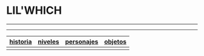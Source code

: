 # LIL'WHICH
 
* * *
* * *
 | [historia](./subPages/historia.html)   |    [niveles](./subPages/niveles.html)   |    [personajes](./subPages/personajes.html)    |   [objetos](./subPages/objetos.html)  |
 |:---------|:-----------|:--------------|:--------------|
 |          |            |               |               |
